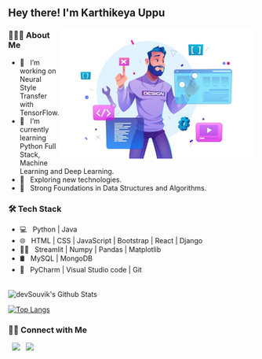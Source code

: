 <h2> Hey there! I'm Karthikeya Uppu </h2>
<img align="right" alt="IMG" src="./img/banner.jpg" width="400"/>
<h3> 👨🏻‍💻 About Me </h3>

- 🔭 &nbsp; I’m working on Neural Style Transfer with TensorFlow.
- 🌱 &nbsp; I’m currently learning Python Full Stack, Machine Learning and Deep Learning.
- 🤔 &nbsp; Exploring new technologies.
- :robot: &nbsp; Strong Foundations in Data Structures and Algorithms.
 

<h3>🛠 Tech Stack</h3>

- 💻 &nbsp; Python | Java  
- 🌐 &nbsp; HTML | CSS | JavaScript | Bootstrap | React | Django
- :man_technologist: &nbsp; Streamlit | Numpy | Pandas | Matplotlib
- 🛢 &nbsp; MySQL | MongoDB 
- 🔧 &nbsp; PyCharm | Visual Studio code | Git


<br>

<img align="center" src="https://github-readme-stats.vercel.app/api?username=Karthikeya0612&include_all_commits=true&count_private=true&show_icons=true&line_height=20&title_color=7A7ADB&icon_color=2234AE&text_color=D3D3D3&bg_color=0,000000,130F40" alt="devSouvik's Github Stats">

</br>

[![Top Langs](https://github-readme-stats.vercel.app/api/top-langs/?username=devSouvik&layout=compact&text_color=daf7dc&bg_color=151515)](https://github.com/devSouvik/github-readme-stats)


<h3> 🤝🏻 Connect with Me </h3>

<p align="left">
&nbsp; <a href="https://www.linkedin.com/in/karthikeya0612/" target="_blank" rel="noopener noreferrer"><img src="https://img.icons8.com/plasticine/100/000000/linkedin.png" width="50" /></a>
&nbsp; <a href="mailto:uppukarthikeya2002@gmail.com" target="_blank" rel="noopener noreferrer"><img src="https://img.icons8.com/plasticine/100/000000/gmail.png"  width="50" /></a>
</p>
